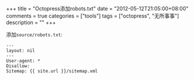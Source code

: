 +++
title = "Octopress添加robots.txt"
date = "2012-05-12T21:05:00+08:00"
comments = true
categories = ["tools"]
tags = ["octopress", "无所事事"]
description = ""
+++


添加`source/robots.txt`:

```
---
layout: nil
---
User-agent: *
Disallow: 
Sitemap: {{ site.url }}/sitemap.xml 
```
<!--more-->